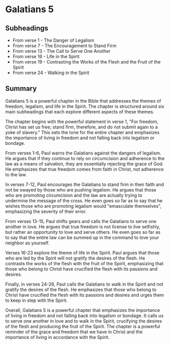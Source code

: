 # Galatians 5

## Subheadings

* From verse 1 - The Danger of Legalism
* From verse 7 - The Encouragement to Stand Firm
* From verse 13 - The Call to Serve One Another
* From verse 16 - Life in the Spirit
* From verse 19 - Contrasting the Works of the Flesh and the Fruit of the Spirit
* From verse 24 - Walking in the Spirit

## Summary

Galatians 5 is a powerful chapter in the Bible that addresses the themes of freedom, legalism, and life in the Spirit. The chapter is structured around six main subheadings that each explore different aspects of these themes.

The chapter begins with the powerful statement in verse 1, "For freedom, Christ has set us free; stand firm, therefore, and do not submit again to a yoke of slavery." This sets the tone for the entire chapter and emphasizes the importance of living in freedom and not falling back into legalism or bondage.

From verses 1-6, Paul warns the Galatians against the dangers of legalism. He argues that if they continue to rely on circumcision and adherence to the law as a means of salvation, they are essentially rejecting the grace of God. He emphasizes that true freedom comes from faith in Christ, not adherence to the law.

In verses 7-12, Paul encourages the Galatians to stand firm in their faith and not be swayed by those who are pushing legalism. He argues that those who are promoting circumcision and the law are actually trying to undermine the message of the cross. He even goes so far as to say that he wishes those who are promoting legalism would "emasculate themselves", emphasizing the severity of their error.

From verses 13-15, Paul shifts gears and calls the Galatians to serve one another in love. He argues that true freedom is not license to live selfishly, but rather an opportunity to love and serve others. He even goes so far as to say that the entire law can be summed up in the command to love your neighbor as yourself.

Verses 16-23 explore the theme of life in the Spirit. Paul argues that those who are led by the Spirit will not gratify the desires of the flesh. He contrasts the works of the flesh with the fruit of the Spirit, emphasizing that those who belong to Christ have crucified the flesh with its passions and desires.

Finally, in verses 24-26, Paul calls the Galatians to walk in the Spirit and not gratify the desires of the flesh. He emphasizes that those who belong to Christ have crucified the flesh with its passions and desires and urges them to keep in step with the Spirit.

Overall, Galatians 5 is a powerful chapter that emphasizes the importance of living in freedom and not falling back into legalism or bondage. It calls us to serve one another in love and to walk in the Spirit, crucifying the desires of the flesh and producing the fruit of the Spirit. The chapter is a powerful reminder of the grace and freedom that we have in Christ and the importance of living in accordance with the Spirit.